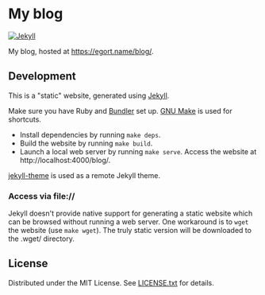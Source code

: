 My blog
=======

[![Jekyll](https://github.com/egor-tensin/blog/actions/workflows/jekyll.yml/badge.svg)](https://github.com/egor-tensin/blog/actions/workflows/jekyll.yml)

My blog, hosted at https://egort.name/blog/.

Development
-----------

This is a "static" website, generated using [Jekyll].

Make sure you have Ruby and [Bundler] set up.
[GNU Make] is used for shortcuts.

* Install dependencies by running `make deps`.
* Build the website by running `make build`.
* Launch a local web server by running `make serve`.
Access the website at http://localhost:4000/blog/.

[jekyll-theme] is used as a remote Jekyll theme.

[Jekyll]: https://jekyllrb.com/
[Bundler]: https://bundler.io/
[GNU Make]: https://www.gnu.org/software/make/
[jekyll-theme]: https://github.com/egor-tensin/jekyll-theme

### Access via file://

Jekyll doesn't provide native support for generating a static website which can
be browsed without running a web server.
One workaround is to `wget` the website (use `make wget`).
The truly static version will be downloaded to the .wget/ directory.

License
-------

Distributed under the MIT License.
See [LICENSE.txt] for details.

[LICENSE.txt]: LICENSE.txt
